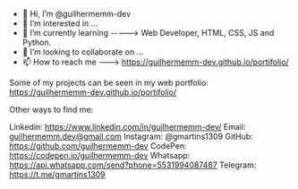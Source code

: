 - 👋 Hi, I’m @guilhermemm-dev
- 👀 I’m interested in ...
- 🌱 I’m currently learning -----> Web Developer, HTML, CSS, JS and Python.
- 💞️ I’m looking to collaborate on ...
- 📫 How to reach me  ---> https://guilhermemm-dev.github.io/portifolio/


Some of my projects can be seen in my web portfolio: 
https://guilhermemm-dev.github.io/portifolio/


Other ways to find me:

Linkedin: https://www.linkedin.com/in/guilhermemm-dev/
Email: guilhermemm.dev@gmail.com
Instagram: @gmartins1309
GitHub: https://github.com/guilhermemm-dev
CodePen: https://codepen.io/guilhermemm-dev
Whatsapp: https://api.whatsapp.com/send?phone=5531994087467
Telegram: https://t.me/gmartins1309


<!---
guilhermemm-dev/guilhermemm-dev is a ✨ special ✨ repository because its `README.md` (this file) appears on your GitHub profile.
You can click the Preview link to take a look at your changes.
--->
